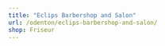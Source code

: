 ```yaml
---
title: "Eclips Barbershop and Salon"
url: /odenton/eclips-barbershop-and-salon/
shop: Friseur
---
```

